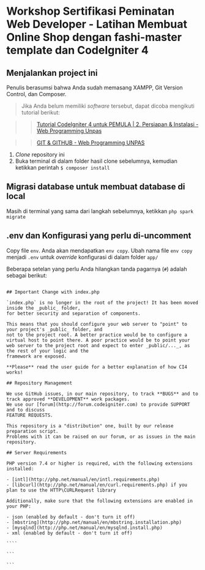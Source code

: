 # Workshop Sertifikasi Peminatan Web Developer - Latihan Membuat Online Shop dengan fashi-master template dan CodeIgniter 4

## Menjalankan project ini

Penulis berasumsi bahwa Anda sudah memasang XAMPP, Git Version Control, dan Composer.

> Jika Anda belum memiliki _software_ tersebut, dapat dicoba mengikuti tutorial berikut:

> > [Tutorial CodeIgniter 4 untuk PEMULA | 2. Persiapan & Instalasi - Web Programming Unpas](https://www.youtube.com/watch?v=UhpzEne6omo&list=PLFIM0718LjIUkkIq1Ub6B5dYNb6IlMvtc&index=3)

> > [GIT & GITHUB - Web Programming UNPAS](https://www.youtube.com/playlist?list=PLFIM0718LjIVknj6sgsSceMqlq242-jNf)

1. _Clone_ repository ini
2. Buka terminal di dalam folder hasil clone sebelumnya, kemudian ketikkan perintah
   `$ composer install`

## Migrasi database untuk membuat database di local

Masih di terminal yang sama dari langkah sebelumnya, ketikkan `php spark migrate`

## .env dan Konfigurasi yang perlu di-uncomment

Copy file `env`. Anda akan mendapatkan `env copy`. Ubah nama file `env copy` menjadi `.env` untuk _override_ konfigurasi di dalam folder `app/`

Beberapa setelan yang perlu Anda hilangkan tanda pagarnya (`#`) adalah sebagai berikut:

`````

## Important Change with index.php

`index.php` is no longer in the root of the project! It has been moved inside the _public_ folder,
for better security and separation of components.

This means that you should configure your web server to "point" to your project's _public_ folder, and
not to the project root. A better practice would be to configure a virtual host to point there. A poor practice would be to point your web server to the project root and expect to enter _public/..._, as the rest of your logic and the
framework are exposed.

**Please** read the user guide for a better explanation of how CI4 works!

## Repository Management

We use GitHub issues, in our main repository, to track **BUGS** and to track approved **DEVELOPMENT** work packages.
We use our [forum](http://forum.codeigniter.com) to provide SUPPORT and to discuss
FEATURE REQUESTS.

This repository is a "distribution" one, built by our release preparation script.
Problems with it can be raised on our forum, or as issues in the main repository.

## Server Requirements

PHP version 7.4 or higher is required, with the following extensions installed:

- [intl](http://php.net/manual/en/intl.requirements.php)
- [libcurl](http://php.net/manual/en/curl.requirements.php) if you plan to use the HTTP\CURLRequest library

Additionally, make sure that the following extensions are enabled in your PHP:

- json (enabled by default - don't turn it off)
- [mbstring](http://php.net/manual/en/mbstring.installation.php)
- [mysqlnd](http://php.net/manual/en/mysqlnd.install.php)
- xml (enabled by default - don't turn it off)

````

```

```
`````
